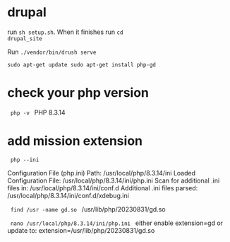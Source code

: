 # drupal

run <code>sh setup.sh</code>.
When it finishes run <code>cd drupal_site</code>

Run <code>./vendor/bin/drush serve</code>

<code>sudo apt-get update
sudo apt-get install php-gd </code>

# check your php version
<code> php -v </code>
PHP 8.3.14

# add mission extension
<code> php --ini </code>

Configuration File (php.ini) Path: /usr/local/php/8.3.14/ini
Loaded Configuration File:         /usr/local/php/8.3.14/ini/php.ini
Scan for additional .ini files in: /usr/local/php/8.3.14/ini/conf.d
Additional .ini files parsed:      /usr/local/php/8.3.14/ini/conf.d/xdebug.ini


<code> find /usr -name gd.so </code>
/usr/lib/php/20230831/gd.so

<code> nano /usr/local/php/8.3.14/ini/php.ini </code>
either enable extension=gd
or
update to: extension=/usr/lib/php/20230831/gd.so

